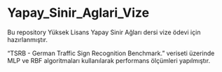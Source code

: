 # Yapay_Sinir_Aglari_Vize
Bu repository Yüksek Lisans Yapay Sinir Ağları dersi vize ödevi için hazırlanmıştır.

“TSRB - German Traffic Sign Recognition Benchmark.” veriseti üzerinde MLP ve RBF algoritmaları kullanılarak performans ölçümleri yapılmıştır.
